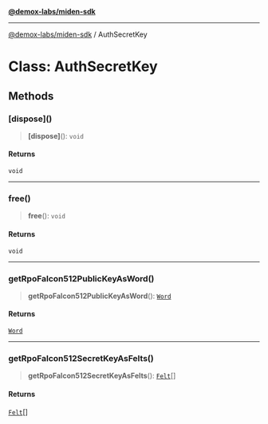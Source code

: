 [**@demox-labs/miden-sdk**](../README.md)

***

[@demox-labs/miden-sdk](../README.md) / AuthSecretKey

# Class: AuthSecretKey

## Methods

### \[dispose\]()

> **\[dispose\]**(): `void`

#### Returns

`void`

***

### free()

> **free**(): `void`

#### Returns

`void`

***

### getRpoFalcon512PublicKeyAsWord()

> **getRpoFalcon512PublicKeyAsWord**(): [`Word`](Word.md)

#### Returns

[`Word`](Word.md)

***

### getRpoFalcon512SecretKeyAsFelts()

> **getRpoFalcon512SecretKeyAsFelts**(): [`Felt`](Felt.md)[]

#### Returns

[`Felt`](Felt.md)[]
